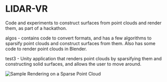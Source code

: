 # LIDAR-VR

Code and experiments to construct surfaces from point clouds and render them, as part of a hackathon.

algos - contains code to convert formats, and has a few algorithms to sparsify point clouds and construct surfaces from them. Also has some code to render point clouds in Blender.

test3 - Unity application that renders point clouds by sparsifying them and constructing solid surfaces, and allows the user to move around.

![Sample Rendering on a Sparse Point Cloud](https://imgur.com/k4BvZFY)
